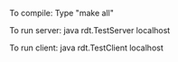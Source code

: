 To compile:
    Type "make all"

To run server:
    java rdt.TestServer localhost <port1> <port2>

To run client:
    java rdt.TestClient localhost <port2> <port1>